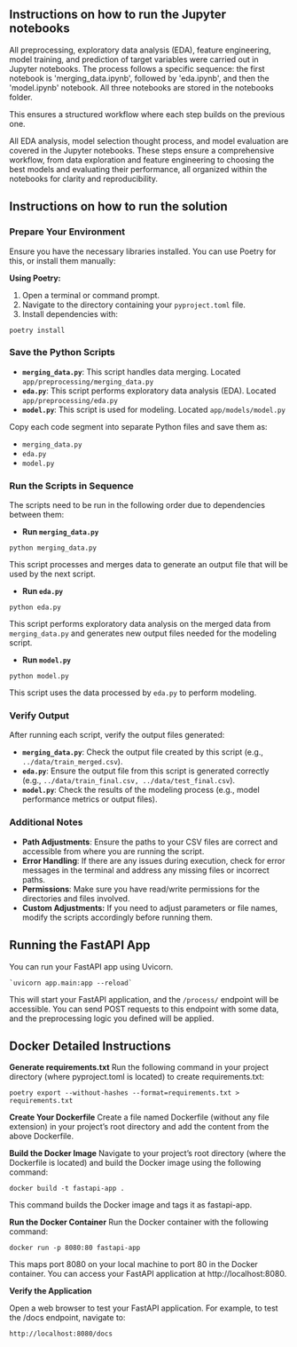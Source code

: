 ## Instructions on how to run the Jupyter notebooks 

All preprocessing, exploratory data analysis (EDA), feature engineering, model training, and prediction of target variables were carried out in Jupyter notebooks. The process follows a specific sequence: the first notebook is 'merging_data.ipynb', followed by 'eda.ipynb', and then the 'model.ipynb' notebook. All three notebooks are stored in the notebooks folder.

This ensures a structured workflow where each step builds on the previous one.

All EDA analysis, model selection thought process, and model evaluation are covered in the Jupyter notebooks. These steps ensure a comprehensive workflow, from data exploration and feature engineering to choosing the best models and evaluating their performance, all organized within the notebooks for clarity and reproducibility.


## Instructions on how to run the solution

### Prepare Your Environment

Ensure you have the necessary libraries installed. You can use Poetry for this, or install them manually:

**Using Poetry:**
1. Open a terminal or command prompt.
2. Navigate to the directory containing your `pyproject.toml` file.
3. Install dependencies with:
```
poetry install
```
###  Save the Python Scripts

- **`merging_data.py`**: This script handles data merging.
    Located `app/preprocessing/merging_data.py`
- **`eda.py`**: This script performs exploratory data analysis (EDA).
    Located `app/preprocessing/eda.py`
- **`model.py`**: This script is used for modeling.
    Located `app/models/model.py`

Copy each code segment into separate Python files and save them as:

- `merging_data.py`
- `eda.py`
- `model.py`
###  Run the Scripts in Sequence

The scripts need to be run in the following order due to dependencies between them:

- **Run `merging_data.py`**
```
python merging_data.py
```
This script processes and merges data to generate an output file that will be used by the next script.
   
- **Run `eda.py`**
```
python eda.py
```
 This script performs exploratory data analysis on the merged data from `merging_data.py` and generates new output files needed for the modeling script.
   
- **Run `model.py`**
```
python model.py
```
  
  This script uses the data processed by `eda.py` to perform modeling.
### Verify Output

After running each script, verify the output files generated:

- **`merging_data.py`**: Check the output file created by this script (e.g., `../data/train_merged.csv`).
- **`eda.py`**: Ensure the output file from this script is generated correctly (e.g., `../data/train_final.csv, ../data/test_final.csv`).
- **`model.py`**: Check the results of the modeling process (e.g., model performance metrics or output files).
### Additional Notes

- **Path Adjustments**: Ensure the paths to your CSV files are correct and accessible from where you are running the script.
- **Error Handling**: If there are any issues during execution, check for error messages in the terminal and address any missing files or incorrect paths.
- **Permissions**: Make sure you have read/write permissions for the directories and files involved.
- **Custom Adjustments:** If you need to adjust parameters or file names, modify the scripts accordingly before running them.


## Running the FastAPI App

You can run your FastAPI app using Uvicorn.

```
`uvicorn app.main:app --reload`
```

This will start your FastAPI application, and the `/process/` endpoint will be accessible. You can send POST requests to this endpoint with some data, and the preprocessing logic you defined will be applied.


## Docker Detailed Instructions

**Generate requirements.txt**
Run the following command in your project directory (where pyproject.toml is located) to create requirements.txt:
```
poetry export --without-hashes --format=requirements.txt > requirements.txt
```

**Create Your Dockerfile**
Create a file named Dockerfile (without any file extension) in your project’s root directory and add the content from the above Dockerfile.

**Build the Docker Image**
Navigate to your project’s root directory (where the Dockerfile is located) and build the Docker image using the following command:
```
docker build -t fastapi-app .
```
This command builds the Docker image and tags it as fastapi-app.

**Run the Docker Container**
Run the Docker container with the following command:
```
docker run -p 8080:80 fastapi-app
```
This maps port 8080 on your local machine to port 80 in the Docker container. You can access your FastAPI application at http://localhost:8080.

**Verify the Application**

Open a web browser to test your FastAPI application. For example, to test the /docs endpoint, navigate to:
```
http://localhost:8080/docs
```


